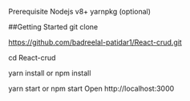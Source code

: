 Prerequisite
Nodejs v8+
yarnpkg (optional)

##Getting Started
git clone

 https://github.com/badreelal-patidar1/React-crud.git

cd React-crud

yarn install
    or
npm install

yarn start
    or
npm start
Open http://localhost:3000
